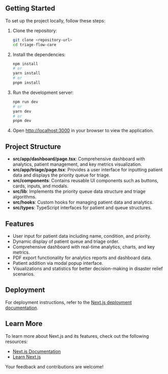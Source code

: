 ## Getting Started

To set up the project locally, follow these steps:

1. Clone the repository:
   ```bash
   git clone <repository-url>
   cd triage-flow-care
   ```

2. Install the dependencies:
   ```bash
   npm install
   # or
   yarn install
   # or
   pnpm install
   ```

3. Run the development server:
   ```bash
   npm run dev
   # or
   yarn dev
   # or
   pnpm dev
   ```

4. Open [http://localhost:3000](http://localhost:3000) in your browser to view the application.

## Project Structure

- **src/app/dashboard/page.tsx**: Comprehensive dashboard with analytics, patient management, and key metrics visualization.
- **src/app/triage/page.tsx**: Provides a user interface for inputting patient data and displays the priority queue for triage.
- **src/components**: Contains reusable UI components such as buttons, cards, inputs, and modals.
- **src/lib**: Implements the priority queue data structure and triage algorithms.
- **src/hooks**: Custom hooks for managing patient data and analytics.
- **src/types**: TypeScript interfaces for patient and queue structures.

## Features

- User input for patient data including name, condition, and priority.
- Dynamic display of patient queue and triage order.
- Comprehensive dashboard with real-time analytics, charts, and key metrics.
- PDF export functionality for analytics reports and dashboard data.
- Patient addition via modal popup interface.
- Visualizations and statistics for better decision-making in disaster relief scenarios.

## Deployment

For deployment instructions, refer to the [Next.js deployment documentation](https://nextjs.org/docs/app/building-your-application/deploying).

## Learn More

To learn more about Next.js and its features, check out the following resources:

- [Next.js Documentation](https://nextjs.org/docs)
- [Learn Next.js](https://nextjs.org/learn)

Your feedback and contributions are welcome!